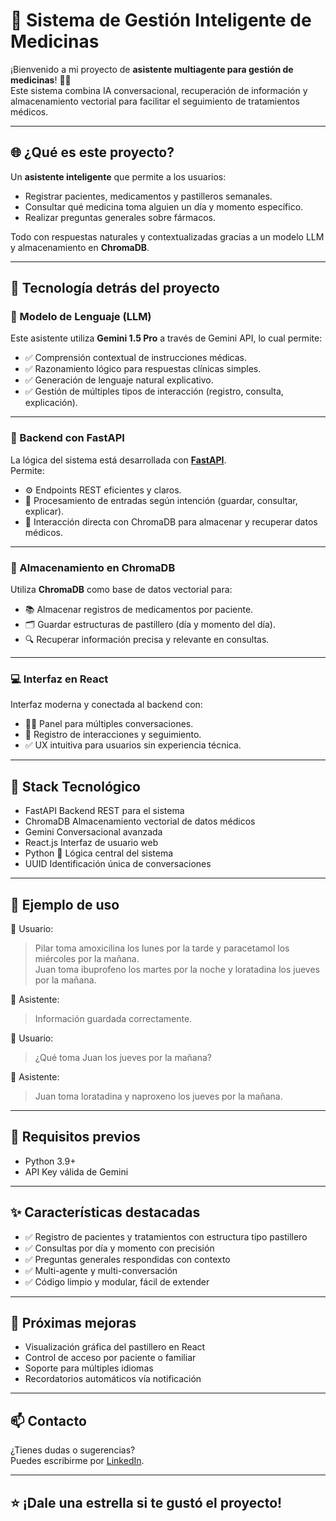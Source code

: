# 💊 Sistema de Gestión Inteligente de Medicinas

¡Bienvenido a mi proyecto de **asistente multiagente para gestión de medicinas**! 🧠💬  
Este sistema combina IA conversacional, recuperación de información y almacenamiento vectorial para facilitar el seguimiento de tratamientos médicos.

---

## 🌐 ¿Qué es este proyecto?

Un **asistente inteligente** que permite a los usuarios:

- Registrar pacientes, medicamentos y pastilleros semanales.
- Consultar qué medicina toma alguien un día y momento específico.
- Realizar preguntas generales sobre fármacos.

Todo con respuestas naturales y contextualizadas gracias a un modelo LLM y almacenamiento en **ChromaDB**.

---

## 🧠 Tecnología detrás del proyecto

### 🚀 Modelo de Lenguaje (LLM)

Este asistente utiliza **Gemini 1.5 Pro** a través de Gemini API, lo cual permite:

- ✅ Comprensión contextual de instrucciones médicas.
- ✅ Razonamiento lógico para respuestas clínicas simples.
- ✅ Generación de lenguaje natural explicativo.
- ✅ Gestión de múltiples tipos de interacción (registro, consulta, explicación).

---

### 🧠 Backend con FastAPI

La lógica del sistema está desarrollada con **[FastAPI](https://fastapi.tiangolo.com/)**.  
Permite:

- ⚙️ Endpoints REST eficientes y claros.
- 🔄 Procesamiento de entradas según intención (guardar, consultar, explicar).
- 💾 Interacción directa con ChromaDB para almacenar y recuperar datos médicos.

---

### 💾 Almacenamiento en ChromaDB

Utiliza **ChromaDB** como base de datos vectorial para:

- 📚 Almacenar registros de medicamentos por paciente.
- 🗂️ Guardar estructuras de pastillero (día y momento del día).
- 🔍 Recuperar información precisa y relevante en consultas.

---

### 💻 Interfaz en React

Interfaz moderna y conectada al backend con:

- 🧑‍⚕️ Panel para múltiples conversaciones.
- 💬 Registro de interacciones y seguimiento.
- ✅ UX intuitiva para usuarios sin experiencia técnica.

---

##  🧰 Stack Tecnológico

- FastAPI	        Backend REST para el sistema  
- ChromaDB	        Almacenamiento vectorial de datos médicos  
- Gemini           Conversacional avanzada  
- React.js	        Interfaz de usuario web  
- Python 🐍	        Lógica central del sistema  
- UUID	            Identificación única de conversaciones  

---

## 🧪 Ejemplo de uso

👤 Usuario:  
> Pilar toma amoxicilina los lunes por la tarde y paracetamol los miércoles por la mañana.  
> Juan toma ibuprofeno los martes por la noche y loratadina los jueves por la mañana.

🤖 Asistente:  
> Información guardada correctamente.

👤 Usuario:  
> ¿Qué toma Juan los jueves por la mañana?

🤖 Asistente:  
> Juan toma loratadina y naproxeno los jueves por la mañana.

---

## 🔐 Requisitos previos

- Python 3.9+
- API Key válida de Gemini

---

## ✨ Características destacadas

- ✅ Registro de pacientes y tratamientos con estructura tipo pastillero  
- ✅ Consultas por día y momento con precisión  
- ✅ Preguntas generales respondidas con contexto  
- ✅ Multi-agente y multi-conversación  
- ✅ Código limpio y modular, fácil de extender  

---

## 📌 Próximas mejoras

- Visualización gráfica del pastillero en React  
- Control de acceso por paciente o familiar  
- Soporte para múltiples idiomas  
- Recordatorios automáticos vía notificación  

---

## 📫 Contacto

¿Tienes dudas o sugerencias?  
Puedes escribirme por [LinkedIn](https://www.linkedin.com/in/daniel-foronda-melchor).

---

## ⭐ ¡Dale una estrella si te gustó el proyecto!

